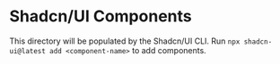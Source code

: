 # Shadcn/UI Components

This directory will be populated by the Shadcn/UI CLI.
Run `npx shadcn-ui@latest add <component-name>` to add components.
